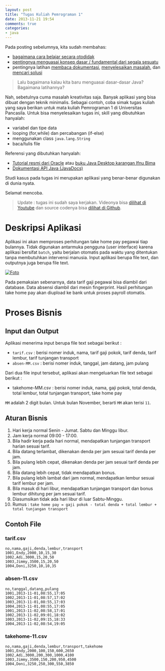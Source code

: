 ```yaml
---
layout: post
title: "Tugas Kuliah Pemrograman 1"
date: 2013-11-21 19:54
comments: true
categories: 
- java
---
```


Pada posting sebelumnya, kita sudah membahas:

* [bagaimana cara belajar secara otodidak](http://software.endy.muhardin.com/life/otodidak/)
* [pentingnya menguasai konsep dasar / fundamental dari segala sesuatu](http://software.endy.muhardin.com/life/lan-na-zha/)
* pentingnya latihan [membaca dokumentasi](http://software.endy.muhardin.com/life/rtfm/), [menyelesaikan masalah](http://software.endy.muhardin.com/life/problem-solving/), dan [mencari solusi](http://software.endy.muhardin.com/aplikasi/teknik-menggunakan-google/)

> Lalu bagaimana kalau kita baru menguasai dasar-dasar Java? Bagaimana latihannya?

Nah, sebetulnya cuma masalah kreativitas saja. Banyak aplikasi yang bisa dibuat dengan teknik minimalis. Sebagai contoh, coba simak tugas kuliah yang saya berikan untuk mata kuliah Pemrograman 1 di Universitas Pancasila. Untuk bisa menyelesaikan tugas ini, skill yang dibutuhkan hanyalah:

* variabel dan tipe data
* looping (for,while) dan percabangan (if-else)
* menggunakan class `java.lang.String`
* baca/tulis file

Referensi yang dibutuhkan hanyalah:

* [Tutorial resmi dari Oracle](http://docs.oracle.com/javase/tutorial/index.html) atau [buku Java Desktop karangan Ifnu Bima](http://project-template.googlecode.com/files/Java%20Desktop%20-%20Ifnu%20Bima.pdf)
* [Dokumentasi API Java (JavaDocs)](http://docs.oracle.com/javase/7/docs/api/index.html)

Studi kasus pada tugas ini merupakan aplikasi yang benar-benar digunakan di dunia nyata.

Selamat mencoba.

> Update : tugas ini sudah saya kerjakan. Videonya bisa [dilihat di Youtube](http://www.youtube.com/playlist?list=PL9oC_cq7OYbx58s-eCBwP-5NxKnG8SHIr) dan source codenya bisa [dilihat di Github](https://github.com/endymuhardin/pemrograman-2-2013/tree/master/sample-code/aplikasi-payroll).

<!--more-->


# Deskripsi Aplikasi #

Aplikasi ini akan memproses perhitungan take home pay pegawai tiap bulannya. Tidak digunakan antarmuka pengguna (user interface) karena aplikasi bersifat `batch`, yaitu berjalan otomatis pada waktu yang ditentukan tanpa membutuhkan intervensi manusia. Input aplikasi berupa file text, dan outputnya juga berupa file text.

[![Foto](http://lh5.googleusercontent.com/-zREpwzUHZVs/Uo4B8sUpjdI/AAAAAAAACT4/3HgNUTbbu1s/w909-h314-no/tugas-kuliah.jpg)](http://lh5.googleusercontent.com/-zREpwzUHZVs/Uo4B8sUpjdI/AAAAAAAACT4/3HgNUTbbu1s/w909-h314-no/tugas-kuliah.jpg)

Pada pemakaian sebenarnya, data tarif gaji pegawai bisa diambil dari database. Data absensi diambil dari mesin fingerprint. Hasil perhitungan take home pay akan diupload ke bank untuk proses payroll otomatis.

# Proses Bisnis #

## Input dan Output ##

Aplikasi menerima input berupa file text sebagai berikut :

* `tarif.csv` : berisi nomer induk, nama, tarif gaji pokok, tarif denda, tarif lembur, tarif tunjangan transport
* `absen-MM.csv` : berisi nomer induk, tanggal, jam datang, jam pulang

Dari dua file input tersebut, aplikasi akan mengeluarkan file text sebagai berikut :

* takehome-MM.csv : berisi nomer induk, nama, gaji pokok, total denda, total lembur, total tunjangan transport, take home pay

`MM` adalah 2 digit bulan. Untuk bulan November, berarti `MM` akan terisi `11`.

## Aturan Bisnis ##

1. Hari kerja normal Senin - Jumat. Sabtu dan Minggu libur.
2. Jam kerja normal 09:00 - 17:00.
3. Bila hadir kerja pada hari normal, mendapatkan tunjangan transport harian sesuai tarif.
4. Bila datang terlambat, dikenakan denda per jam sesuai tarif denda per jam.
5. Bila pulang lebih cepat, dikenakan denda per jam sesuai tarif denda per jam.
6. Bila datang lebih cepat, tidak mendapatkan bonus.
7. Bila pulang lebih lambat dari jam normal, mendapatkan lembur sesuai tarif lembur per jam.
8. Bila masuk di hari libur, mendapatkan tunjangan transport dan bonus lembur dihitung per jam sesuai tarif.
9. Diasumsikan tidak ada hari libur di luar Sabtu-Minggu.
10. Rumus : `take home pay = gaji pokok - total denda + total lembur + total tunjangan transport`

## Contoh File ##

### tarif.csv ###

```
no,nama,gaji,denda,lembur,transport
1001,Endy,2000,10,15,30
1002,Adi,3000,15,20,50
1003,Jimmy,3500,15,20,50
1004,Doni,3250,10,10,35
```

### absen-11.csv ###

```
no,tanggal,datang,pulang
1001,2013-11-01,08:55,17:05
1002,2013-11-01,08:57,17:02
1003,2013-11-01,08:55,17:03
1004,2013-11-01,08:55,17:05
1001,2013-11-02,08:58,17:01
1002,2013-11-02,09:01,18:02
1003,2013-11-02,09:15,18:33
1004,2013-11-02,08:54,19:05
```

### takehome-11.csv ###

```
no,nama,gaji,denda,lembur,transport,takehome
1001,Endy,2000,100,150,600,2650
1002,Adi,3000,200,300,1000,4100
1003,Jimmy,3500,150,200,950,4500
1004,Doni,3250,250,300,550,3850
```

